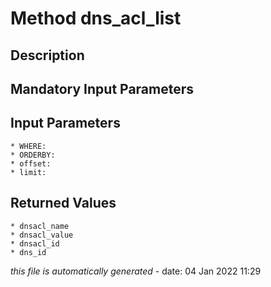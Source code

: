 # Method dns_acl_list

## Description
	

## Mandatory Input Parameters

## Input Parameters
	* WHERE:
	* ORDERBY:
	* offset:
	* limit:

## Returned Values
	* dnsacl_name
	* dnsacl_value
	* dnsacl_id
	* dns_id


*this file is automatically generated* - date: 04 Jan 2022 11:29
